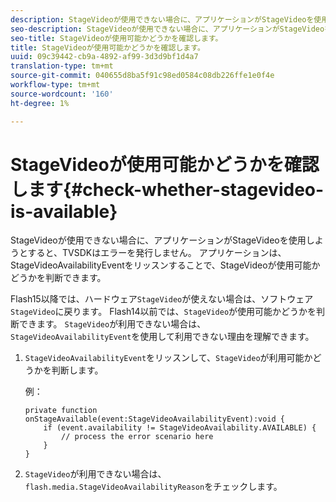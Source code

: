 ```yaml
---
description: StageVideoが使用できない場合に、アプリケーションがStageVideoを使用しようとすると、TVSDKはエラーを発行しません。 アプリケーションは、StageVideoAvailabilityEventをリッスンすることで、StageVideoが使用可能かどうかを判断できます。
seo-description: StageVideoが使用できない場合に、アプリケーションがStageVideoを使用しようとすると、TVSDKはエラーを発行しません。 アプリケーションは、StageVideoAvailabilityEventをリッスンすることで、StageVideoが使用可能かどうかを判断できます。
seo-title: StageVideoが使用可能かどうかを確認します。
title: StageVideoが使用可能かどうかを確認します。
uuid: 09c39442-cb9a-4892-af99-3d3d9bf1d4a7
translation-type: tm+mt
source-git-commit: 040655d8ba5f91c98ed0584c08db226ffe1e0f4e
workflow-type: tm+mt
source-wordcount: '160'
ht-degree: 1%

---
```



# StageVideoが使用可能かどうかを確認します{#check-whether-stagevideo-is-available}

StageVideoが使用できない場合に、アプリケーションがStageVideoを使用しようとすると、TVSDKはエラーを発行しません。 アプリケーションは、StageVideoAvailabilityEventをリッスンすることで、StageVideoが使用可能かどうかを判断できます。

Flash15以降では、ハードウェア`StageVideo`が使えない場合は、ソフトウェア`StageVideo`に戻ります。 Flash14以前では、`StageVideo`が使用可能かどうかを判断できます。 `StageVideo`が利用できない場合は、`StageVideoAvailabilityEvent`を使用して利用できない理由を理解できます。

1. `StageVideoAvailabilityEvent`をリッスンして、`StageVideo`が利用可能かどうかを判断します。

   例：

   ```
   private function onStageAvailable(event:StageVideoAvailabilityEvent):void {
       if (event.availability != StageVideoAvailability.AVAILABLE) {
           // process the error scenario here
       }
   }
   ```

1. `StageVideo`が利用できない場合は、`flash.media.StageVideoAvailabilityReason`をチェックします。
